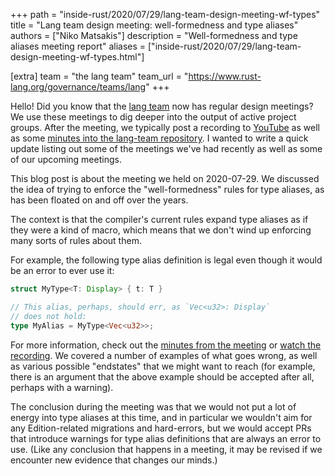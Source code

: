 +++
path = "inside-rust/2020/07/29/lang-team-design-meeting-wf-types"
title = "Lang team design meeting: well-formedness and type aliases"
authors = ["Niko Matsakis"]
description = "Well-formedness and type aliases meeting report"
aliases = ["inside-rust/2020/07/29/lang-team-design-meeting-wf-types.html"]

[extra]
team = "the lang team"
team_url = "https://www.rust-lang.org/governance/teams/lang"
+++

Hello! Did you know that the [lang team] now has regular design
meetings? We use these meetings to dig deeper into the output of
active project groups. After the meeting, we typically post a
recording to [YouTube] as well as some [minutes into the lang-team
repository][min]. I wanted to write a quick update listing out some of
the meetings we've had recently as well as some of our upcoming
meetings.

[YouTube]: https://www.youtube.com/playlist?list=PL85XCvVPmGQg-gYy7R6a_Y91oQLdsbSpa
[lang team]: https://www.rust-lang.org/governance/teams/lang
[min]: https://github.com/rust-lang/lang-team/tree/master/design-meeting-minutes

This blog post is about the meeting we held on 2020-07-29. We
discussed the idea of trying to enforce the "well-formedness" rules
for type aliases, as has been floated on and off over the years.

The context is that the compiler's current rules expand type aliases
as if they were a kind of macro, which means that we don't wind up
enforcing many sorts of rules about them.

For example, the following type alias definition is legal even though
it would be an error to ever use it:

```rust
struct MyType<T: Display> { t: T }

// This alias, perhaps, should err, as `Vec<u32>: Display`
// does not hold:
type MyAlias = MyType<Vec<u32>>;
```

For more information, check out the [minutes from the meeting] or
[watch the recording]. We covered a number of examples of what goes
wrong, as well as various possible "endstates" that we might want to
reach (for example, there is an argument that the above example should
be accepted after all, perhaps with a warning).

The conclusion during the meeting was that we would not put a lot of
energy into type aliases at this time, and in particular we wouldn't
aim for any Edition-related migrations and hard-errors, but we would
accept PRs that introduce warnings for type alias definitions that are
always an error to use. (Like any conclusion that happens in a
meeting, it may be revised if we encounter new evidence that changes
our minds.)

[minutes from the meeting]: https://github.com/rust-lang/lang-team/blob/master/design-meeting-minutes/2020-07-29-wf-checks-and-ty-aliases.md
[watch the recording]: https://youtu.be/tIBZYQSA_eM
